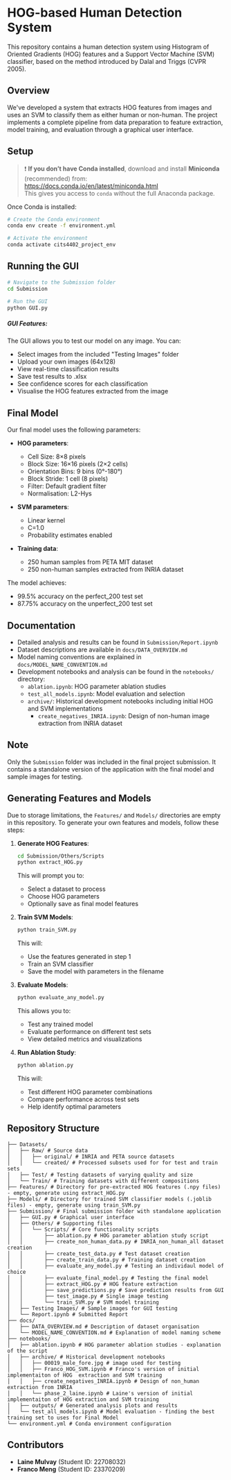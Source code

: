 # HOG-based Human Detection System

This repository contains a human detection system using Histogram of Oriented Gradients (HOG) features and a Support Vector Machine (SVM) classifier, based on the method introduced by Dalal and Triggs (CVPR 2005).

## Overview

We've developed a system that extracts HOG features from images and uses an SVM to classify them as either human or non-human. The project implements a complete pipeline from data preparation to feature extraction, model training, and evaluation through a graphical user interface.

## Setup
> ❗ **If you don’t have Conda installed**, download and install **Miniconda** (recommended) from:  
> https://docs.conda.io/en/latest/miniconda.html  
> This gives you access to `conda` without the full Anaconda package.

Once Conda is installed:

```bash
# Create the Conda environment
conda env create -f environment.yml

# Activate the environment
conda activate cits4402_project_env
```

## Running the GUI

```bash
# Navigate to the Submission folder
cd Submission

# Run the GUI
python GUI.py
```
##### GUI Features:
The GUI allows you to test our model on any image. You can:
- Select images from the included "Testing Images" folder
- Upload your own images (64x128)
- View real-time classification results
- Save test results to .xlsx
- See confidence scores for each classification
- Visualise the HOG features extracted from the image

## Final Model

Our final model uses the following parameters:
- **HOG parameters**: 
  - Cell Size: 8×8 pixels
  - Block Size: 16×16 pixels (2×2 cells)
  - Orientation Bins: 9 bins (0°-180°)
  - Block Stride: 1 cell (8 pixels)
  - Filter: Default gradient filter
  - Normalisation: L2-Hys

- **SVM parameters**: 
  - Linear kernel
  - C=1.0
  - Probability estimates enabled

- **Training data**: 
  - 250 human samples from PETA MIT dataset
  - 250 non-human samples extracted from INRIA dataset

The model achieves:
- 99.5% accuracy on the perfect_200 test set
- 87.75% accuracy on the unperfect_200 test set

## Documentation

- Detailed analysis and results can be found in `Submission/Report.ipynb`
- Dataset descriptions are available in `docs/DATA_OVERVIEW.md`
- Model naming conventions are explained in `docs/MODEL_NAME_CONVENTION.md`
- Development notebooks and analysis can be found in the `notebooks/` directory:
  - `ablation.ipynb`: HOG parameter ablation studies
  - `test_all_models.ipynb`: Model evaluation and selection
  - `archive/`: Historical development notebooks including initial HOG and SVM implementations
    - `create_negatives_INRIA.ipynb`: Design of non-human image extraction from INRIA dataset

## Note

Only the `Submission` folder was included in the final project submission. It contains a standalone version of the application with the final model and sample images for testing.

## Generating Features and Models

Due to storage limitations, the `Features/` and `Models/` directories are empty in this repository. To generate your own features and models, follow these steps:

1. **Generate HOG Features**:
   ```bash
   cd Submission/Others/Scripts
   python extract_HOG.py
   ```
   This will prompt you to:
   - Select a dataset to process
   - Choose HOG parameters
   - Optionally save as final model features

2. **Train SVM Models**:
   ```bash
   python train_SVM.py
   ```
   This will:
   - Use the features generated in step 1
   - Train an SVM classifier
   - Save the model with parameters in the filename

3. **Evaluate Models**:
   ```bash
   python evaluate_any_model.py
   ```
   This allows you to:
   - Test any trained model
   - Evaluate performance on different test sets
   - View detailed metrics and visualizations

4. **Run Ablation Study**:
   ```bash
   python ablation.py
   ```
   This will:
   - Test different HOG parameter combinations
   - Compare performance across test sets
   - Help identify optimal parameters

## Repository Structure
```
├── Datasets/
│   ├── Raw/ # Source data
│   │   ├── original/ # INRIA and PETA source datasets
│   │   └── created/ # Processed subsets used for for test and train sets
│   ├── Test/ # Testing datasets of varying quality and size
│   └── Train/ # Training datasets with different compositions
├── Features/ # Directory for pre-extracted HOG features (.npy files) - empty, generate using extract_HOG.py
├── Models/ # Directory for trained SVM classifier models (.joblib files) - empty, generate using train_SVM.py
├── Submission/ # Final submission folder with standalone application
│   ├── GUI.py # Graphical user interface
│   ├── Others/ # Supporting files
│   │   └── Scripts/ # Core functionality scripts
│   │       ├── ablation.py # HOG parameter ablation study script
│   │       ├── create_non_human_data.py # INRIA_non_human_all dataset creation
│   │       ├── create_test_data.py # Test dataset creation
│   │       ├── create_train_data.py # Training dataset creation
│   │       ├── evaluate_any_model.py # Testing an individaul model of choice
│   │       ├── evaluate_final_model.py # Testing the final model
│   │       ├── extract_HOG.py # HOG feature extraction
│   │       ├── save_predictions.py # Save prediction results from GUI
│   │       ├── test_image.py # Single image testing
│   │       └── train_SVM.py # SVM model training
│   ├── Testing Images/ # Sample images for GUI testing
│   └── Report.ipynb # Submitted Report
├── docs/
│   ├── DATA_OVERVIEW.md # Description of dataset organisation
│   └── MODEL_NAME_CONVENTION.md # Explanation of model naming scheme
├── notebooks/
│   ├── ablation.ipynb # HOG parameter ablation studies - explanation of the script
│   ├── archive/ # Historical development notebooks
│   │   ├── 00019_male_fore.jpg # image used for testing
│   │   ├── Franco_HOG_SVM.ipynb # Franco's version of initial implementaiton of HOG  extraction and SVM training
│   │   ├── create_negatives_INRIA.ipynb # Design of non_human extraction from INRIA
│   │   └── phase_2_laine.ipynb # Laine's version of initial implementaiton of HOG extraction and SVM training
│   ├── outputs/ # Generated analysis plots and results
│   └── test_all_models.ipynb # Model evaluation - finding the best training set to uses for Final Model
└── environment.yml # Conda environment configuration
```

## Contributors

- **Laine Mulvay** (Student ID: 22708032)
- **Franco Meng** (Student ID: 23370209)

